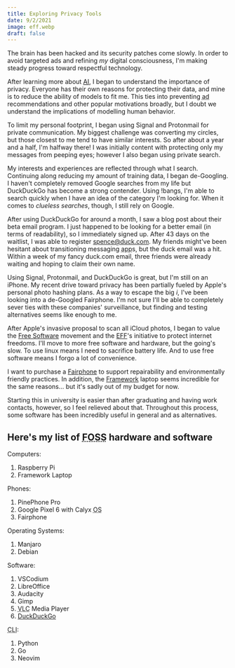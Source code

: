 ```yaml
---
title: Exploring Privacy Tools
date: 9/2/2021
image: eff.webp
draft: false
---
```


The brain has been hacked and its security patches come slowly. In order to avoid targeted ads and refining _my_ digital consciousness, I'm making steady progress toward respectful technology.

After learning more about <abbr title="Artificial Intelligence">[AI](/#Neural%20Networks%20From%20Scratch)</abbr>, I began to understand the importance of privacy. Everyone has their own reasons for protecting their data, and mine is to reduce the ability of models to fit me. This ties into preventing <abbr title="Advertisement">ad</abbr> recommendations and other popular motivations broadly, but I doubt we understand the implications of modelling human behavior.

To limit my personal footprint, I began using Signal and Protonmail for private communication. My biggest challenge was converting my circles, but those closest to me tend to have similar interests. So after about a year and a half, I'm halfway there! I was initially content with protecting only my messages from peeping eyes; however I also began using private search.

My interests and experiences are reflected through what I search. Continuing along reducing my amount of training data, I began de-Googling. I haven't completely removed Google searches from my life but DuckDuckGo has become a strong contender. Using !bangs, I'm able to search quickly when I have an idea of the category I'm looking for. When it comes to _clueless searches_, though, I still rely on Google.

After using DuckDuckGo for around a month, I saw a blog post about their beta email program. I just happened to be looking for a better email (in terms of readability), so I immediately signed up. After 43 days on the waitlist, I was able to register spence@duck.com. My friends might've been hesitant about transitioning messaging <abbr title="Application">app</abbr>s, but the duck email was
a hit. Within a week of my fancy duck.com email, three friends were already waiting and hoping to claim their own name.

Using Signal, Protonmail, and DuckDuckGo is great, but I'm still on an iPhone. My recent drive toward privacy has been partially fueled by Apple's personal photo hashing plans. As a way to escape the big _i_, I've been looking into a de-Googled Fairphone. I'm not sure I'll be able to completely sever ties with these companies' surveillance, but finding and testing alternatives seems like enough to me.

After Apple's invasive proposal to scan all iCloud photos, I began to value the [Free Software](https://www.fsf.org) movement and the [EFF](https://www.eff.org)'s initiative to protect internet freedoms. I'll move to more free software and hardware, but the going's slow. To use linux means I need to sacrifice battery life. And to use free software means I forgo a lot of convenience.

I want to purchase a [Fairphone](https://www.fairphone.com) to support repairability and environmentally friendly practices. In addition, the [Framework](https://frame.work) laptop seems incredible for the same reasons... but it's sadly out of my budget for now.

Starting this in university is easier than after graduating and having work contacts, however, so I feel relieved about that. Throughout this process, some software has been incredibly useful in general and as alternatives.

## Here's my list of <abbr title="Free and Open Source Software">FOSS</abbr> hardware and software

Computers:
1. Raspberry Pi
2. Framework Laptop

Phones:
1. PinePhone Pro
2. Google Pixel 6 with Calyx <abbr title="Operating System">OS</abbr>
3. Fairphone

Operating Systems:

1. Manjaro
2. Debian

Software:

1. VSCodium
2. LibreOffice
3. Audacity
4. Gimp
5. <abbr title="VideoL(ocal)A(rea)N(etwork) Client">VLC</abbr> Media Player
6. [DuckDuckGo](https://spreadprivacy.com/duckduckgrowing)

<abbr title="Command Line Interface">CLI</abbr>:

1. Python
2. Go
3. Neovim
